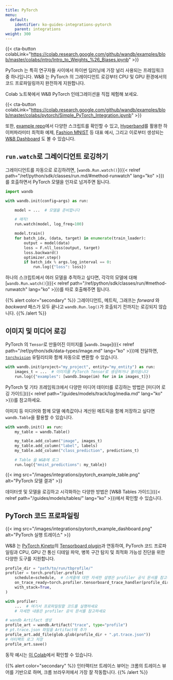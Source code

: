 ```yaml
---
title: PyTorch
menu:
  default:
    identifier: ko-guides-integrations-pytorch
    parent: integrations
weight: 300
---
```


{{< cta-button colabLink="https://colab.research.google.com/github/wandb/examples/blob/master/colabs/intro/Intro_to_Weights_%26_Biases.ipynb" >}}

PyTorch 는 특히 연구자들 사이에서 파이썬 딥러닝에 가장 널리 사용되는 프레임워크 중 하나입니다. W&B 는 PyTorch 의 그레이디언트 로깅부터 CPU 및 GPU 환경에서의 코드 프로파일링까지 완전하게 지원합니다.

Colab 노트북에서 W&B PyTorch 인테그레이션을 직접 체험해 보세요.

{{< cta-button colabLink="https://colab.research.google.com/github/wandb/examples/blob/master/colabs/pytorch/Simple_PyTorch_Integration.ipynb" >}}

또한, [example repo](https://github.com/wandb/examples)에서 다양한 스크립트를 확인할 수 있고, [Hyperband](https://arxiv.org/abs/1603.06560)를 활용한 하이퍼파라미터 최적화 예제, [Fashion MNIST](https://github.com/wandb/examples/tree/master/examples/pytorch/pytorch-cnn-fashion) 등 대표 예시, 그리고 이로부터 생성되는 [W&B Dashboard](https://wandb.ai/wandb/keras-fashion-mnist/runs/5z1d85qs) 도 볼 수 있습니다.

## `run.watch`로 그레이디언트 로깅하기

그레이디언트를 자동으로 로깅하려면, [`wandb.Run.watch()`]({{< relref path="/ref/python/sdk/classes/run.md/#method-runwatch" lang="ko" >}})를 호출하면서 PyTorch 모델을 인자로 넘겨주면 됩니다.

```python
import wandb

with wandb.init(config=args) as run:

    model = ...  # 모델을 준비합니다

    # 매직!
    run.watch(model, log_freq=100)

    model.train()
    for batch_idx, (data, target) in enumerate(train_loader):
        output = model(data)
        loss = F.nll_loss(output, target)
        loss.backward()
        optimizer.step()
        if batch_idx % args.log_interval == 0:
            run.log({"loss": loss})
```

하나의 스크립트에서 여러 모델을 추적하고 싶다면, 각각의 모델에 대해 [`wandb.Run.watch()`]({{< relref path="/ref/python/sdk/classes/run/#method-runwatch" lang="ko" >}})를 따로 호출해주면 됩니다.

{{% alert color="secondary" %}}
그레이디언트, 메트릭, 그래프는 _forward_ 와 _backward_ 패스가 모두 끝나고 `wandb.Run.log()`가 호출되기 전까지는 로깅되지 않습니다.
{{% /alert %}}

## 이미지 및 미디어 로깅

PyTorch 의 `Tensor`로 만들어진 이미지를 [`wandb.Image`]({{< relref path="/ref/python/sdk/data-types/image.md" lang="ko" >}})에 전달하면, [`torchvision`](https://pytorch.org/vision/stable/index.html) 유틸리티와 함께 자동으로 변환할 수 있습니다.

```python
with wandb.init(project="my_project", entity="my_entity") as run:
    images_t = ...  # 이미지를 PyTorch Tensor로 생성하거나 불러옵니다
    run.log({"examples": [wandb.Image(im) for im in images_t]})
```

PyTorch 및 기타 프레임워크에서 다양한 미디어 데이터를 로깅하는 방법은 [미디어 로깅 가이드]({{< relref path="/guides/models/track/log/media.md" lang="ko" >}})를 참고하세요.

이미지 등 미디어와 함께 모델 예측값이나 계산된 메트릭을 함께 저장하고 싶다면 `wandb.Table`을 활용할 수 있습니다.

```python
with wandb.init() as run:
    my_table = wandb.Table()

    my_table.add_column("image", images_t)
    my_table.add_column("label", labels)
    my_table.add_column("class_prediction", predictions_t)

    # Table 을 W&B에 로그
    run.log({"mnist_predictions": my_table})
```

{{< img src="/images/integrations/pytorch_example_table.png" alt="PyTorch 모델 결과" >}}

데이터셋 및 모델을 로깅하고 시각화하는 다양한 방법은 [W&B Tables 가이드]({{< relref path="/guides/models/tables/" lang="ko" >}})에서 확인할 수 있습니다.

## PyTorch 코드 프로파일링

{{< img src="/images/integrations/pytorch_example_dashboard.png" alt="PyTorch 실행 트레이스" >}}

W&B 는 [PyTorch Kineto](https://github.com/pytorch/kineto)의 [Tensorboard plugin](https://github.com/pytorch/kineto/blob/master/tb_plugin/README.md)과 연동하여, PyTorch 코드 프로파일링과 CPU, GPU 간 통신 디테일 파악, 병목 구간 탐지 및 최적화 가능성 진단을 위한 다양한 도구를 지원합니다.

```python
profile_dir = "path/to/run/tbprofile/"
profiler = torch.profiler.profile(
    schedule=schedule,  # 스케줄에 대한 자세한 설명은 profiler 공식 문서를 참고하세요
    on_trace_ready=torch.profiler.tensorboard_trace_handler(profile_dir),
    with_stack=True,
)

with profiler:
    ...  # 여기서 프로파일링할 코드를 실행하세요
    # 자세한 내용은 profiler 공식 문서를 참고하세요

# wandb Artifact 생성
profile_art = wandb.Artifact("trace", type="profile")
# pt.trace.json 파일을 Artifact에 추가
profile_art.add_file(glob.glob(profile_dir + ".pt.trace.json"))
# 아티팩트 로그 저장
profile_art.save()
```

동작 예시는 [이 Colab](https://wandb.me/trace-colab)에서 확인할 수 있습니다.

{{% alert color="secondary" %}}
인터랙티브 트레이스 뷰어는 크롬의 트레이스 뷰어를 기반으로 하며, 크롬 브라우저에서 가장 잘 작동합니다.
{{% /alert %}}